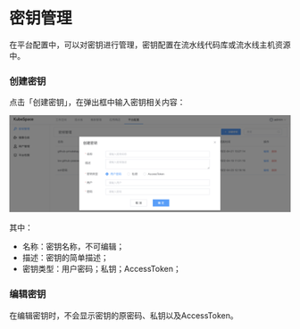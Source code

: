 # 密钥管理

在平台配置中，可以对密钥进行管理，密钥配置在流水线代码库或流水线主机资源中。

### 创建密钥

点击「创建密钥」，在弹出框中输入密钥相关内容：

![image-20220503211444817](images/secret_create.png)

其中：

- 名称：密钥名称，不可编辑；
- 描述：密钥的简单描述；
- 密钥类型：用户密码；私钥；AccessToken；

### 编辑密钥

在编辑密钥时，不会显示密钥的原密码、私钥以及AccessToken。